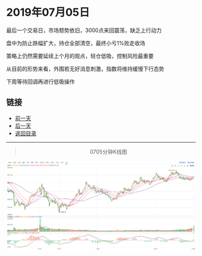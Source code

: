 # 2019年07月05日

最后一个交易日，市场颓势依旧，3000点来回震荡，缺乏上行动力

盘中为防止跌幅扩大，持仓全部清空，最终小亏1%败走收场

策略上仍然需要延续上个月的观点，轻仓低吸，控制风险最重要

从目前的形势来看，外围若无好消息刺激，指数将维持缓慢下行态势

下周等待回调再进行低吸操作




## 链接

- [前一天](https://github.com/gdoggy/investment-diary/blob/master/2019/0704.md)
- [后一天](https://github.com/gdoggy/investment-diary/blob/master/2019/0708.md)
- [返回目录](https://github.com/gdoggy/investment-diary)

------

> <center>0705分钟K线图</center>

![K minute](https://github.com/gdoggy/investment-diary/blob/master/2019/RunChart/0705.png)